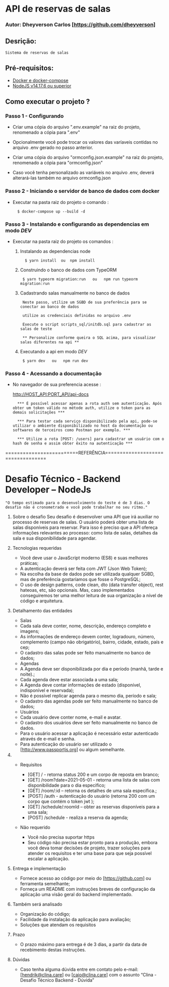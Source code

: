 # API de reservas de salas 
### Autor: Dheyverson Carlos [https://github.com/dheyverson]

## Desrição:

    Sistema de reservas de salas

## Pré-requisitos:

- [Docker e docker-compose](https://www.docker.com/get-started)
- [NodeJS v14.17.6 ou superior](https://nodejs.org/en/blog/release/v14.18.2/)

## Como executar o projeto ?

### Passo 1 - Configurando 

- Criar uma cópia do arquivo ".env.example" na raiz do projeto, renomenado a cópia para ".env" 

- Opcionalmente você pode trocar os valores das varíaveis contidas no arquivo .env gerado no passo anterior.

- Criar uma cópia do arquivo "ormconfig.json.example" na raiz do projeto, renomenado a cópia para "ormconfig.json" 

- Caso você tenha personalizado as variáveis no arquivo .env, deverá alterará-las também no arquivo ormconfig.json 

### Passo 2 -  Iniciando o servidor de banco de dados com docker

- Executar na pasta raiz do projeto o comando :
    
        $ docker-compose up --build -d 

### Passo 3 -  Instalando e configurando as dependencias em modo *DEV*

- Executar na pasta raiz do projeto os comandos :
    
    1. Instalando as dependencias node
             
             $ yarn install  ou  npm install 

    2. Construindo o banco de dados com TypeORM
            
            $ yarn typeorm migration:run   ou   npm run typeorm migration:run

    3. Cadastrando salas manualmente no banco de dados
            
            Neste passo, utilize um SGBD de sua preferência para se conectar ao banco de dados
            
            utilize as credenciais definidas no arquivo .env
            
            Execute o script scripts_sql/initdb.sql para cadastrar as salas de teste

            ** Personalize conforme queira o SQL acima, para visualizar salas diferentes na api **
    
    4. Executando a api em modo *DEV*
            
            $ yarn dev   ou   npm run dev

### Passo 4 - Acessando a documentação 

- No navegador de sua preferencia acesse :
        
    [http://HOST_API:PORT_API/api-docs](http://localhost:3000/api-docs)

        *** É possível acessar apenas a rota auth sem autenticação. Após obter um token válido no métode auth, utilize o token para as demais solicitações ***
    
        *** Para testar cada serviço disponibilizado pela api, pode-se utilizar o ambiente disponibilizado no host da documentação ou softwares de terceiros como Postman por exemplo. ***

        *** Utilize a rota [POST: /users] para cadastrar um usuário com o hash de senha e assim obter êxito na autenticação ***

=========================REFERÊNCIA==================================


# Desafio Técnico - Backend Developer – NodeJs

    "O tempo estimado para o desenvolvimento do teste é de 3 dias. O desafio não é cronometrado e você pode trabalhar no seu ritmo."

1. Sobre o desafio
    Seu desafio é desenvolver uma API que irá auxiliar no processo de reservas de salas. O usuário poderá obter uma lista de salas disponíveis para reservar. Para isso é preciso que a API ofereça informações relevantes ao processo: como lista de salas, detalhes da sala e sua disponibilidade para agendar.

2. Tecnologias requeridas
    - Você deve usar o JavaScript moderno (ES8) e suas melhores práticas;
    - A autenticação deverá ser feita com JWT (Json Web Token);
    - Na escolha da base de dados pode ser utilizada qualquer SGBD, mas de preferência gostaríamos
    que fosse o PostgreSQL;
    - O uso de design patterns, code clean, dto (data transfer object), rest hateoas, etc, são opcionais.
    Mas, caso implementados conseguiremos ter uma melhor leitura de sua organização a nível de código e arquitetura.

3. Detalhamento das entidades
    - Salas
    - Cada sala deve conter, nome, descrição, endereço completo e imagens;
    - As informações de endereço devem conter, logradouro, número, complemento (campo não
    obrigatório), bairro, cidade, estado, país e cep;
    - O cadastro das salas pode ser feito manualmente no banco de dados;
    - Agendas
    - A Agenda deve ser disponibilizada por dia e período (manhã, tarde e noite).;
    - Cada agenda deve estar associada a uma sala;
    - A Agenda deve contar informações de estado (disponível, indisponível e reservada);
    - Não é possível replicar agenda para o mesmo dia, período e sala;
    - O cadastro das agendas pode ser feito manualmente no banco de dados;
    - Usuários
    - Cada usuário deve conter nome, e-mail e avatar.
    - O cadastro dos usuários deve ser feito manualmente no banco de dados.
    - Para o usuário acessar a aplicação é necessário estar autenticado através de e-mail e senha.
    - Para autenticação do usuário ser utilizado o [http://www.passportjs.org] ou algum semelhante.

4. 
    * Requisitos
        - [GET] / - retorna status 200 e um corpo de reposta em branco;
        - [GET] /room?date=2021-05-01 - retorna uma lista de salas com disponibilidade para o dia especifico;
        - [GET] /room/:id – retorna os detalhes de uma sala específica.;
        - [POST] /auth - autenticação do usuário (retorna 200 com um corpo que contém o token jwt ); 
        - [GET] /schedule/:roomId – obter as reservas disponíveis para a uma sala;
        - [POST] /schedule - realiza a reserva da agenda;

    * Não requerido
        - Você não precisa suportar https
        - Seu código não precisa estar pronto para a produção, embora você deva tomar decisões de projeto, trazer soluções para atender os requisitos e ter uma base para que seja possível escalar a aplicação.
    
5. Entrega e implementação
    - Fornece acesso ao código por meio do [https://github.com] ou ferramenta semelhante; 
    - Forneça um README com instruções breves de configuração da aplicação uma visão geral do backend implementado.
    
6. Também será analisado
    - Organização do código;
    - Facilidade da instalação da aplicação para avaliação; 
    - Soluções que atendam os requisitos
    
7. Prazo
    - O prazo máximo para entrega é de 3 dias, a partir da data de recebimento destas instruções.
    
8. Dúvidas
    - Caso tenha alguma dúvida entre em contato pelo e-mail: [hendrik@clina.care] ou [caio@clina.care] com o assunto “Clina - Desafio Técnico Backend - Dúvida”
  
 
